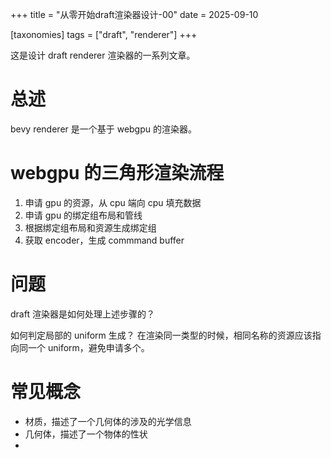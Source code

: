 +++
title = "从零开始draft渲染器设计-00"
date = 2025-09-10

[taxonomies]
tags = ["draft", "renderer"]
+++

这是设计 draft renderer 渲染器的一系列文章。

<!-- more -->

# 总述

bevy renderer 是一个基于 webgpu 的渲染器。

# webgpu 的三角形渲染流程

1. 申请 gpu 的资源，从 cpu 端向 cpu 填充数据
2. 申请 gpu 的绑定组布局和管线
3. 根据绑定组布局和资源生成绑定组
4. 获取 encoder，生成 commmand buffer

# 问题

draft 渲染器是如何处理上述步骤的？

如何判定局部的 uniform 生成？
在渲染同一类型的时候，相同名称的资源应该指向同一个 uniform，避免申请多个。

# 常见概念

- 材质，描述了一个几何体的涉及的光学信息
- 几何体，描述了一个物体的性状
-
